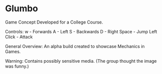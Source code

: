 # Glumbo
Game Concept Developed for a College Course.

Controls: 
w - Forwards
A - Left
S - Backwards
D - Right
Space - Jump
Left Click - Attack

General Overview:
An alpha build created to showcase Mechanics in Games. 

Warning: Contains possibly sensitive media. (The group thought the image was funny.)
